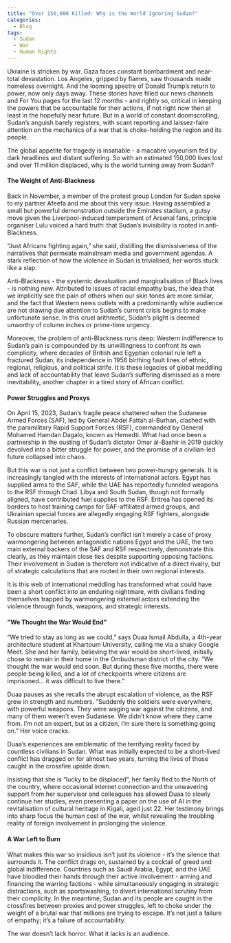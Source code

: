 ```yaml
---
title: "Over 150,000 Killed: Why is the World Ignoring Sudan?"
categories:
  - Blog
tags:
  - Sudan
  - War
  - Human Rights
---
```


Ukraine is stricken by war. Gaza faces constant bombardment and near-total devastation. Los Angeles, gripped by flames, saw thousands made homeless overnight. And the looming spectre of Donald Trump’s return to power, now only days away. These stories have filled our news channels and For You pages for the last 12 months - and rightly so, critical in keeping the powers that be accountable for their actions, if not right now then at least in the hopefully near future. But in a world of constant doomscrolling, Sudan’s anguish barely registers, with scant reporting and laissez-faire attention on the mechanics of a war that is choke-holding the region and its people.

The global appetite for tragedy is insatiable - a macabre voyeurism fed by dark headlines and distant suffering. So with an estimated 150,000 lives lost and over 11 million displaced, why is the world turning away from Sudan?


#### The Weight of Anti-Blackness

Back in November, a member of the protest group London for Sudan spoke to my partner Afeefa and me about this very issue. Having assembled a small but powerful demonstration outside the Emirates stadium, a gutsy move given the Liverpool-induced temperament of Arsenal fans, principle organiser Lulu voiced a hard truth: that Sudan’s invisibility is rooted in anti-Blackness.

“Just Africans fighting again,” she said, distilling the dismissiveness of the narratives that permeate mainstream media and government agendas. A stark reflection of how the violence in Sudan is trivialised, her words stuck like a slap.

Anti-Blackness - the systemic devaluation and marginalisation of Black lives - is nothing new. Attributed to issues of racial empathy bias, the idea that we implicitly see the pain of others when our skin tones are more similar, and the fact that Western news outlets with a predominantly white audience are not drawing due attention to Sudan’s current crisis begins to make unfortunate sense. In this cruel arithmetic, Sudan’s plight is deemed unworthy of column inches or prime-time urgency.

Moreover, the problem of anti-Blackness runs deep: Western indifference to Sudan’s pain is compounded by its unwillingness to confront its own complicity, where decades of British and Egyptian colonial rule left a fractured Sudan, its independence in 1956 birthing fault lines of ethnic, regional, religious, and political strife. It is these legacies of global meddling and lack of accountability that leave Sudan’s suffering dismissed as a mere inevitability, another chapter in a tired story of African conflict.


#### Power Struggles and Proxys 

On April 15, 2023, Sudan’s fragile peace shattered when the Sudanese Armed Forces (SAF), led by General Abdel Fattah al-Burhan, clashed with the paramilitary Rapid Support Forces (RSF), commanded by General Mohamed Hamdan Dagalo, known as Hemedti. What had once been a partnership in the ousting of Sudan’s dictator Omar al-Bashir in 2019 quickly devolved into a bitter struggle for power, and the promise of a civilian-led future collapsed into chaos.

But this war is not just a conflict between two power-hungry generals. It is increasingly tangled with the interests of international actors. Egypt has supplied arms to the SAF, while the UAE has reportedly funneled weapons to the RSF through Chad. Libya and South Sudan, though not formally aligned, have contributed fuel supplies to the RSF. Eritrea has opened its borders to host training camps for SAF-affiliated armed groups, and Ukrainian special forces are allegedly engaging RSF fighters, alongside Russian mercenaries.

To obscure matters further, Sudan’s conflict isn’t merely a case of proxy warmongering between antagonistic nations Egypt and the UAE, the two main external backers of the SAF and RSF respectively, demonstrate this clearly, as they maintain close ties despite supporting opposing factions. Their involvement in Sudan is therefore not indicative of a direct rivalry, but of strategic calculations that are rooted in their own regional interests.

It is this web of international meddling has transformed what could have been a short conflict into an enduring nightmare, with civilians finding themselves trapped by warmongering external actors extending the violence through funds, weapons, and strategic interests.

#### "We Thought the War Would End"

“We tried to stay as long as we could,” says Duaa Ismail Abdulla, a 4th-year architecture student at Khartoum University, calling me via a shaky Google Meet. She and her family, believing the war would be short-lived, initially chose to remain in their home in the Ombudsman district of the city. “We thought the war would end soon. But during these five months, there were people being killed, and a lot of checkpoints where citizens are imprisoned… it was difficult to live there.”

Duaa pauses as she recalls the abrupt escalation of violence, as the RSF grew in strength and numbers. “Suddenly the soldiers were everywhere, with powerful weapons. They were waging war against the citizens, and many of them weren’t even Sudanese. We didn’t know where they came from. I’m not an expert, but as a citizen, I’m sure there is something going on.” Her voice cracks.

Duaa’s experiences are emblematic of the terrifying reality faced by countless civilians in Sudan. What was initially expected to be a short-lived conflict has dragged on for almost two years, turning the lives of those caught in the crossfire upside down. 

Insisting that she is “lucky to be displaced”, her family fled to the North of the country, where occasional internet connection and the unwavering support from her supervisor and colleagues has allowed Duaa to slowly continue her studies, even presenting a paper on the use of AI in the revitalisation of cultural heritage in Kigali, aged just 22. Her testimony brings into sharp focus the human cost of the war, whilst revealing the troubling reality of foreign involvement in prolonging the violence.

#### A War Left to Burn

What makes this war so insidious isn’t just its violence - it’s the silence that surrounds it. The conflict drags on, sustained by a cocktail of greed and global indifference. Countries such as Saudi Arabia, Egypt, and the UAE have bloodied their hands through their active involvement - arming and financing the warring factions - while simultaneously engaging in strategic distractions, such as sportswashing, to divert international scrutiny from their complicity. In the meantime, Sudan and its people are caught in the crossfires between proxies and power struggles, left to choke under the weight of a brutal war that millions are trying to escape. It’s not just a failure of empathy; it’s a failure of accountability. 

The war doesn’t lack horror. What it lacks is an audience.

